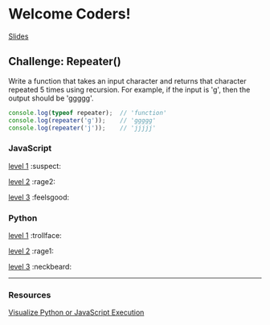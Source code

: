 # Welcome Coders!

[Slides](https://slides.com/andyyoung-2/coder-s-workshop/fullscreen)

## Challenge: Repeater()

Write a function that takes an input character and returns that character repeated 5 times using recursion. For example, if the input is 'g', then the output should be 'ggggg'.

```javascript
console.log(typeof repeater);  // 'function'
console.log(repeater('g'));    // 'ggggg'
console.log(repeater('j'));    // 'jjjjj'
```

### JavaScript

[level 1](https://repl.it/@andy_young/Repeater-JS-1) :suspect:

[level 2](https://repl.it/@andy_young/Repeater-JS-2) :rage2:

[level 3](https://repl.it/@andy_young/Repeater-JS-3) :feelsgood:

### Python

[level 1](https://repl.it/@andy_young/Repeater-PY-1) :trollface:

[level 2](https://repl.it/@andy_young/Repeater-PY-2) :rage1:

[level 3](https://repl.it/@andy_young/Repeater-PY-3) :neckbeard:

---

### Resources

[Visualize Python or JavaScript Execution](http://www.pythontutor.com/visualize.html#mode=edit)
